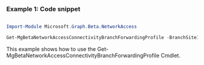 ### Example 1: Code snippet

```powershell

Import-Module Microsoft.Graph.Beta.NetworkAccess

Get-MgBetaNetworkAccessConnectivityBranchForwardingProfile -BranchSiteId $branchSiteId

```
This example shows how to use the Get-MgBetaNetworkAccessConnectivityBranchForwardingProfile Cmdlet.

